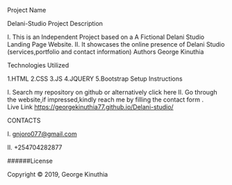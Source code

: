 Project Name

Delani-Studio
Project Description

I. This is an Independent Project based on a A Fictional Delani Studio Landing Page Website.
II. It showcases the online presence of Delani Studio (services,portfolio and contact information)
Authors
George Kinuthia

Technologies Utilized

1.HTML
2.CSS
3.JS
4.JQUERY
5.Bootstrap
Setup Instructions

I. Search my repository on github or alternatively click here
II. Go through the website,if impressed,kindly reach me by filling the contact form .         
Live Link
https://georgekinuthia77.github.io/Delani-studio/

CONTACTS

I. gnjoro077@gmail.com

II. +254704282877

######License

Copyright © 2019, George Kinuthia
